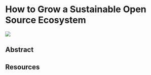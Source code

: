 # How to Grow a Sustainable Open Source Ecosystem

![](https://placebear.com/600/400)


## Abstract


## Resources

